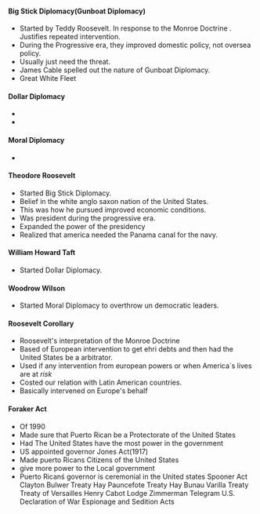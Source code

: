 #### Big Stick Diplomacy(Gunboat Diplomacy)
 - Started by Teddy Roosevelt. In response to the Monroe Doctrine . Justifies repeated intervention.
- During the Progressive era, they improved domestic policy, not oversea policy.
 - Usually just need the threat.
 - James Cable spelled out the nature of Gunboat Diplomacy.
 - Great White Fleet
#### Dollar Diplomacy
 - 
 - 
#### Moral Diplomacy
 - 
#### Theodore Roosevelt
- Started Big Stick Diplomacy.
- Belief in the white anglo saxon nation of the United States.
- This was how he pursued improved economic conditions. 
- Was president during the progressive era.
- Expanded the power of the presidency
- Realized that america needed the Panama canal for the navy. 
#### William Howard Taft
 - Started Dollar Diplomacy.
#### Woodrow Wilson
 - Started Moral Diplomacy to overthrow un democratic leaders.
#### Roosevelt Corollary
 - Roosevelt's interpretation of the Monroe Doctrine
 - Based of European intervention to get ehri debts and then had the United States be a arbitrator.
 - Used if any intervention from european powers or when America´s lives are at *risk* 
 - Costed our relation with Latin American countries.
 - Basically intervened on Europe's behalf
#### Foraker Act
 - Of 1990
 - Made sure that Puerto Rican be a Protectorate of the United States
 - Had The United States have the most power in the government
 - US appointed governor
Jones Act(1917)
 - Made puerto Ricans Citizens of the United States
 - give more power to the Local government
 - Puerto Ricanś governor is ceremonial in the United states
Spooner Act
Clayton Bulwer Treaty
Hay Pauncefote Treaty
Hay Bunau Varilla Treaty
Treaty of Versailles
Henry Cabot Lodge
Zimmerman Telegram
U.S. Declaration of War
Espionage and Sedition Acts

<!--stackedit_data:
eyJoaXN0b3J5IjpbLTIwMDI1MDI0NTQsLTE5NDM0NDQ0MzUsLT
MxNDAzNjc2NywxNjk5ODgxNTEwLDc1NjI5MzI4MiwyMTI1MTEz
NTA5XX0=
-->